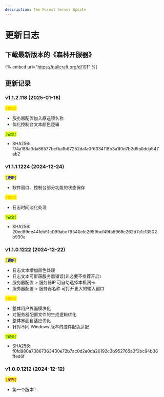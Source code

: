 ```yaml
---
description: The Forest Server Update
---
```


# 更新日志

## 下载最新版本的《森林开服器》

{% embed url="https://nullcraft.org/d/101" %}

## 更新记录

### v1.1.2.118 (2025-01-18)

<mark style="color:orange;">**`[优化]`**</mark>

* 服务器配置加入原选项名称
* 优化控制台文本颜色逻辑

<mark style="color:green;">**`[安全]`**</mark>

* SHA256: f74a188a3da86577bcfba1b67252da1a0f6334f18b3a1f0d7b2d5a0dda547ab2

### v1.1.1.1224 (2024-12-24)

<mark style="color:blue;">**`[更新]`**</mark>

* 软件窗口、控制台部分功能的状态保存

<mark style="color:orange;">**`[优化]`**</mark>

* 日志时间淡化处理

<mark style="color:green;">**`[安全]`**</mark>

* SHA256: 20ed99ee44feb51c099abc79540efc2959bcf49fa5969c262d7c1c13502b930e

### v1.1.0.1222 (2024-12-22)

<mark style="color:blue;">**`[更新]`**</mark>

* 日志文本增加颜色处理
* 日志文本可屏蔽服务器错误(非必要不推荐开启)
* 服务器配置 > 服务器IP 可自助选择本机网卡
* 服务器配置 > 服务器名称 可打开更大的输入窗口

<mark style="color:orange;">**`[优化]`**</mark>

* 整体用户界面模块化
* 对服务器配置文件的生成逻辑优化
* 整体界面自适应优化
* 针对不同 Windows 版本的控件配色适配

<mark style="color:green;">**`[安全]`**</mark>

* SHA256: f0fd980a73867363430e72b7ac0d2e0da26192c3b952765a3f2bc64b36ffed6f

### v1.0.0.1212 (2024-12-12)

<mark style="color:purple;">**`[发布]`**</mark>

* 第一个版本！
